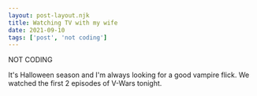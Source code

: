 ```yaml
---
layout: post-layout.njk
title: Watching TV with my wife
date: 2021-09-10
tags: ['post', 'not coding']
---
```

<!-- Excerpt Start -->
NOT CODING
<!-- Excerpt End -->

It's Halloween season and I'm always looking for a good vampire flick. We watched the first 2 episodes of V-Wars tonight.
